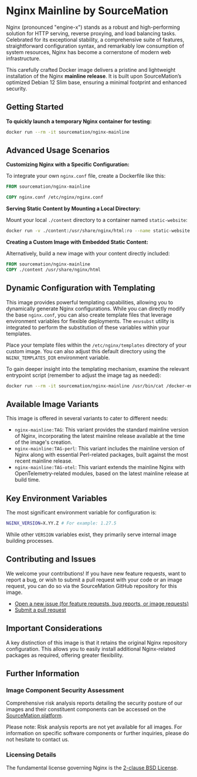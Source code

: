 # Nginx Mainline by SourceMation

Nginx (pronounced "engine-x") stands as a robust and high-performing solution
for HTTP serving, reverse proxying, and load balancing tasks. Celebrated for
its exceptional stability, a comprehensive suite of features, straightforward
configuration syntax, and remarkably low consumption of system resources, Nginx
has become a cornerstone of modern web infrastructure.

This carefully crafted Docker image delivers a pristine and lightweight
installation of the Nginx **mainline release**. It is built upon SourceMation’s
optimized Debian 12 Slim base, ensuring a minimal footprint and enhanced
security.

## Getting Started

**To quickly launch a temporary Nginx container for testing:**

```bash
docker run --rm -it sourcemation/nginx-mainline
```

## Advanced Usage Scenarios

**Customizing Nginx with a Specific Configuration:**

To integrate your own `nginx.conf` file, create a Dockerfile like this:

```dockerfile
FROM sourcemation/nginx-mainline

COPY nginx.conf /etc/nginx/nginx.conf
```

**Serving Static Content by Mounting a Local Directory:**


Mount your local `./content` directory to a container named `static-website`:

```bash
docker run -v ./content:/usr/share/nginx/html:ro --name static-website sourcemation/nginx-mainline
```

**Creating a Custom Image with Embedded Static Content:**


Alternatively, build a new image with your content directly included:

```dockerfile
FROM sourcemation/nginx-mainline
COPY ./content /usr/share/nginx/html
```

## Dynamic Configuration with Templating

This image provides powerful templating capabilities, allowing you to
dynamically generate Nginx configurations. While you can directly modify the
base `nginx.conf`, you can also create template files that leverage environment
variables for flexible deployments. The `envsubst` utility is integrated to
perform the substitution of these variables within your templates.

Place your template files within the `/etc/nginx/templates` directory of your
custom image. You can also adjust this default directory using the
`NGINX_TEMPLATES_DIR` environment variable.

To gain deeper insight into the templating mechanism, examine the relevant
entrypoint script (remember to adjust the image tag as needed):

```bash
docker run --rm -it sourcemation/nginx-mainline /usr/bin/cat /docker-entrypoint.d/20-envsubst-on-templates.sh
```

## Available Image Variants

This image is offered in several variants to cater to different needs:

- `nginx-mainline:TAG`: This variant provides the standard mainline version of
  Nginx, incorporating the latest mainline release available at the time of the
  image's creation.
- `nginx-mainline:TAG-perl`: This variant includes the mainline version of
  Nginx along with essential Perl-related packages, built against the most
  recent mainline release.
- `nginx-mainline:TAG-otel`: This variant extends the mainline Nginx with
  OpenTelemetry-related modules, based on the latest mainline release at build
  time.

## Key Environment Variables

The most significant environment variable for configuration is:

```bash
NGINX_VERSION=X.YY.Z # For example: 1.27.5
```

While other `VERSION` variables exist, they primarily serve internal image building processes.

## Contributing and Issues

We welcome your contributions! If you have new feature requests, want to report
a bug, or wish to submit a pull request with your code or an image request, you
can do so via the SourceMation GitHub repository for this image.

- [Open a new issue (for feature requests, bug reports, or image requests)](https://github.com/SourceMation/images/issues/new/choose)
- [Submit a pull request](https://github.com/SourceMation/images/compare)

## Important Considerations

A key distinction of this image is that it retains the original Nginx
repository configuration. This allows you to easily install additional
Nginx-related packages as required, offering greater flexibility.

## Further Information

### Image Component Security Assessment

Comprehensive risk analysis reports detailing the security posture of our
images and their constituent components can be accessed on the [SourceMation
platform](https://www.sourcemation.com/).

Please note: Risk analysis reports are not yet available for all images. For
information on specific software components or further inquiries, please do not
hesitate to contact us.

### Licensing Details

The fundamental license governing Nginx is the [2-clause BSD
License](https://nginx.org/LICENSE).
